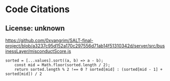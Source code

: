 # Code Citations

## License: unknown

https://github.com/0xvangrim/SALT-final-project/blob/a3237c95d152a170c297556d71ab14f51310342d/server/src/businessLayer/misconductScore.js

```
sorted = [...values].sort((a, b) => a - b);
    const mid = Math.floor(sorted.length / 2);
    return sorted.length % 2 !== 0 ? sorted[mid] : (sorted[mid - 1] + sorted[mid]) / 2
```
